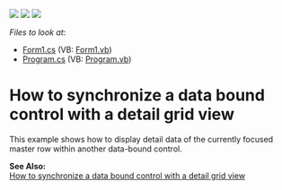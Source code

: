 <!-- default badges list -->
![](https://img.shields.io/endpoint?url=https://codecentral.devexpress.com/api/v1/VersionRange/128632059/13.1.4%2B)
[![](https://img.shields.io/badge/Open_in_DevExpress_Support_Center-FF7200?style=flat-square&logo=DevExpress&logoColor=white)](https://supportcenter.devexpress.com/ticket/details/E612)
[![](https://img.shields.io/badge/📖_How_to_use_DevExpress_Examples-e9f6fc?style=flat-square)](https://docs.devexpress.com/GeneralInformation/403183)
<!-- default badges end -->
<!-- default file list -->
*Files to look at*:

* [Form1.cs](./CS/Sample/Form1.cs) (VB: [Form1.vb](./VB/Sample/Form1.vb))
* [Program.cs](./CS/Sample/Program.cs) (VB: [Program.vb](./VB/Sample/Program.vb))
<!-- default file list end -->
# How to synchronize a data bound control with a detail grid view


<p>This example shows how to display detail data of the currently focused master row within another data-bound control.</p><p><strong>See Also:</strong><br />
<a href="https://www.devexpress.com/Support/Center/p/A2964">How to synchronize a data bound control with a detail grid view </a></p>

<br/>


